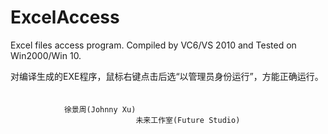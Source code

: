 # ExcelAccess

 Excel files access program. Compiled by VC6/VS 2010 and Tested on Win2000/Win 10.

  对编译生成的EXE程序，鼠标右键点击后选“以管理员身份运行”，方能正确运行。  　

				徐景周(Johnny Xu)
                                未来工作室(Future Studio)

